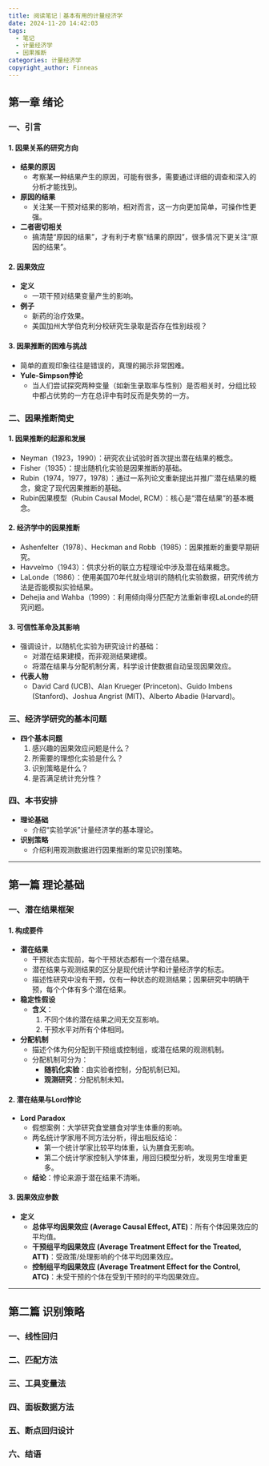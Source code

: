```yaml
---
title: 阅读笔记｜基本有用的计量经济学
date: 2024-11-20 14:42:03
tags:
  - 笔记
  - 计量经济学
  - 因果推断
categories: 计量经济学
copyright_author: Finneas
---
```

## 第一章 绪论

### 一、引言

#### 1. 因果关系的研究方向
- **结果的原因**
  - 考察某一种结果产生的原因，可能有很多，需要通过详细的调查和深入的分析才能找到。
- **原因的结果**
  - 关注某一干预对结果的影响，相对而言，这一方向更加简单，可操作性更强。
- **二者密切相关**
  - 搞清楚“原因的结果”，才有利于考察“结果的原因”，很多情况下更关注“原因的结果”。

#### 2. 因果效应
- **定义**
  - 一项干预对结果变量产生的影响。
- **例子**
  - 新药的治疗效果。
  - 美国加州大学伯克利分校研究生录取是否存在性别歧视？

#### 3. 因果推断的困难与挑战
- 简单的直观印象往往是错误的，真理的揭示非常困难。
- **Yule-Simpson悖论**
  - 当人们尝试探究两种变量（如新生录取率与性别）是否相关时，分组比较中都占优势的一方在总评中有时反而是失势的一方。

### 二、因果推断简史

#### 1. 因果推断的起源和发展
- Neyman（1923，1990）：研究农业试验时首次提出潜在结果的概念。
- Fisher（1935）：提出随机化实验是因果推断的基础。
- Rubin（1974，1977，1978）：通过一系列论文重新提出并推广潜在结果的概念，奠定了现代因果推断的基础。
- Rubin因果模型（Rubin Causal Model, RCM）：核心是“潜在结果”的基本概念。

#### 2. 经济学中的因果推断
- Ashenfelter（1978）、Heckman and Robb（1985）：因果推断的重要早期研究。
- Havvelmo（1943）：供求分析的联立方程理论中涉及潜在结果概念。
- LaLonde（1986）：使用美国70年代就业培训的随机化实验数据，研究传统方法是否能模拟实验结果。
- Dehejia and Wahba（1999）：利用倾向得分匹配方法重新审视LaLonde的研究问题。

#### 3. 可信性革命及其影响
- 强调设计，以随机化实验为研究设计的基础：
  - 对潜在结果建模，而非观测结果建模。
  - 将潜在结果与分配机制分离，科学设计使数据自动呈现因果效应。
- **代表人物**
  - David Card (UCB)、Alan Krueger (Princeton)、Guido Imbens (Stanford)、Joshua Angrist (MIT)、Alberto Abadie (Harvard)。

### 三、经济学研究的基本问题
- **四个基本问题**
  1. 感兴趣的因果效应问题是什么？
  2. 所需要的理想化实验是什么？
  3. 识别策略是什么？
  4. 是否满足统计充分性？

### 四、本书安排
- **理论基础**
  - 介绍“实验学派”计量经济学的基本理论。
- **识别策略**
  - 介绍利用观测数据进行因果推断的常见识别策略。

---

## 第一篇 理论基础

### 一、潜在结果框架

#### 1. 构成要件
- **潜在结果**
  - 干预状态实现前，每个干预状态都有一个潜在结果。
  - 潜在结果与观测结果的区分是现代统计学和计量经济学的标志。
  - 描述性研究中没有干预，仅有一种状态的观测结果；因果研究中明确干预，每个个体有多个潜在结果。
- **稳定性假设**
  - **含义**：
    1. 不同个体的潜在结果之间无交互影响。
    2. 干预水平对所有个体相同。
- **分配机制**
  - 描述个体为何分配到干预组或控制组，或潜在结果的观测机制。
  - 分配机制可分为：
    - **随机化实验**：由实验者控制，分配机制已知。
    - **观测研究**：分配机制未知。

#### 2. 潜在结果与Lord悖论
- **Lord Paradox**
  - 假想案例：大学研究食堂膳食对学生体重的影响。
  - 两名统计学家用不同方法分析，得出相反结论：
    - 第一个统计学家比较平均体重，认为膳食无影响。
    - 第二个统计学家控制入学体重，用回归模型分析，发现男生增重更多。
  - **结论**：悖论来源于潜在结果不清晰。

#### 3. 因果效应参数
- **定义**
  - **总体平均因果效应 (Average Causal Effect, ATE)**：所有个体因果效应的平均值。
  - **干预组平均因果效应 (Average Treatment Effect for the Treated, ATT)**：受政策/处理影响的个体平均因果效应。
  - **控制组平均因果效应 (Average Treatment Effect for the Control, ATC)**：未受干预的个体在受到干预时的平均因果效应。

---

## 第二篇 识别策略

### 一、线性回归
### 二、匹配方法
### 三、工具变量法
### 四、面板数据方法
### 五、断点回归设计
### 六、结语
